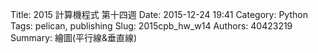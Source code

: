 Title: 2015 計算機程式 第十四週
Date: 2015-12-24 19:41
Category: Python
Tags: pelican, publishing
Slug: 2015cpb_hw_w14
Authors: 40423219
Summary: 繪圖(平行線&垂直線)
                    
                
            
<!-- 導入 brython.js -->


<script type="text/javascript" src="js/40423103-w14.js"></script>

<!-- 啟動 brython() -->

<script>
window.onload=function(){
brython(1);
}
</script>

<!-- 以下利用 Brython 程式執行繪圖 -->

<canvas id="plotarea" width="200" height="200"></canvas>

<script type="text/python3">
# 導入 doc
from browser import document as doc
from browser import console
import math

# 準備繪圖畫布
canvas = doc["plotarea"]
ctx = canvas.getContext("2d")

# 開始畫直線
for i in range(11):
    ctx.beginPath()
    ctx.lineWidth = 5
    ctx.moveTo(0,0+i*20 )
    ctx.lineTo(200,0+i*20 )
    ctx.strokeStyle = "#0099FF"
    ctx.stroke()
for i in range(11):
    ctx.beginPath()
    ctx.lineWidth = 5
    ctx.moveTo(0+i*20, 0)
    ctx.lineTo(0+i*20, 200)
    ctx.strokeStyle = "#FF0320"
    ctx.stroke()


</script>


<script>
window.onload=function(){
brython(1);
}
</script>
